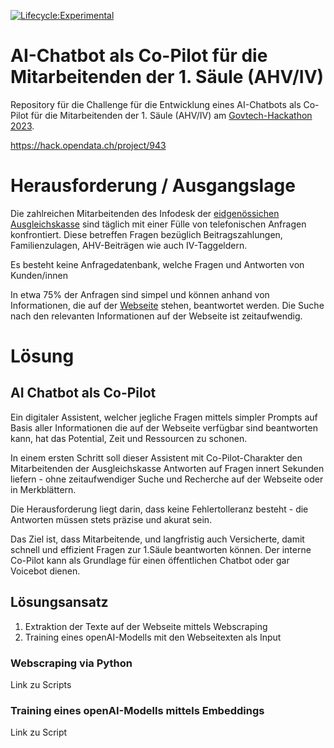 [![Lifecycle:Experimental](https://img.shields.io/badge/Lifecycle-Experimental-339999)](https://img.shields.io/badge/Lifecycle-Experimental-339999)

# AI-Chatbot als Co-Pilot für die Mitarbeitenden der 1. Säule (AHV/IV)

Repository für die Challenge für die Entwicklung eines AI-Chatbots als Co-Pilot für die Mitarbeitenden der 1. Säule (AHV/IV) am [Govtech-Hackathon 2023](https://hack.opendata.ch/).

https://hack.opendata.ch/project/943

# Herausforderung / Ausgangslage

Die zahlreichen Mitarbeitenden des Infodesk der [eidgenössichen Ausgleichskasse](https://www.eak.admin.ch/eak/de/home.html) sind täglich mit einer Fülle von telefonischen Anfragen konfrontiert. Diese betreffen Fragen bezüglich Beitragszahlungen, Familienzulagen, AHV-Beiträgen wie auch IV-Taggeldern.

Es besteht keine Anfragedatenbank, welche Fragen und Antworten von Kunden/innen 

In etwa 75% der Anfragen sind simpel und können anhand von Informationen, die auf der [Webseite](https://www.eak.admin.ch/eak/de/home.html) stehen, beantwortet werden. Die Suche nach den relevanten Informationen auf der Webseite ist zeitaufwendig.

# Lösung 

## AI Chatbot als Co-Pilot 

Ein digitaler Assistent, welcher jegliche Fragen mittels simpler Prompts auf Basis aller Informationen die auf der Webseite verfügbar sind beantworten kann, hat das Potential, Zeit und Ressourcen zu schonen. 

In einem ersten Schritt soll dieser Assistent mit Co-Pilot-Charakter den Mitarbeitenden der Ausgleichskasse Antworten auf Fragen innert Sekunden liefern - ohne zeitaufwendiger Suche und Recherche auf der Webseite oder in Merkblättern. 

Die Herausforderung liegt darin, dass keine Fehlertolleranz besteht - die Antworten müssen stets präzise und akurat sein.

Das Ziel ist, dass Mitarbeitende, und langfristig auch Versicherte, damit schnell und effizient Fragen zur 1.Säule beantworten können. Der interne Co-Pilot kann als Grundlage für einen öffentlichen Chatbot oder gar Voicebot dienen.

## Lösungsansatz 

1. Extraktion der Texte auf der Webseite mittels Webscraping
2. Training eines openAI-Modells mit den Webseitexten als Input

### Webscraping via Python

Link zu Scripts

### Training eines openAI-Modells mittels Embeddings

Link zu Script 



